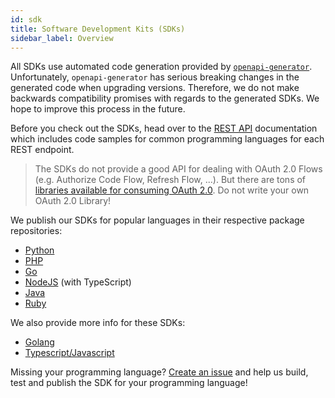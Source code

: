 ```yaml
---
id: sdk
title: Software Development Kits (SDKs)
sidebar_label: Overview
---
```


All SDKs use automated code generation provided by
[`openapi-generator`](https://github.com/OpenAPITools/openapi-generator).
Unfortunately, `openapi-generator` has serious breaking changes in the generated
code when upgrading versions. Therefore, we do not make backwards compatibility
promises with regards to the generated SDKs. We hope to improve this process in
the future.

Before you check out the SDKs, head over to the [REST API](reference/api.mdx)
documentation which includes code samples for common programming languages for
each REST endpoint.

> The SDKs do not provide a good API for dealing with OAuth 2.0 Flows (e.g.
> Authorize Code Flow, Refresh Flow, ...). But there are tons of
> [libraries available for consuming OAuth 2.0](https://oauth.net/code/). Do not
> write your own OAuth 2.0 Library!

We publish our SDKs for popular languages in their respective package
repositories:

- [Python](https://pypi.org/project/ory-hydra-client/)
- [PHP](https://packagist.org/packages/ory/hydra-client)
- [Go](https://github.com/ory/hydra-client-go)
- [NodeJS](https://www.npmjs.com/package/@oryd/hydra-client) (with TypeScript)
- [Java](https://search.maven.org/artifact/sh.ory.hydra/hydra-client)
- [Ruby](https://rubygems.org/gems/ory-hydra-client)

We also provide more info for these SDKs:

- [Golang](sdk/go)
- [Typescript/Javascript](sdk/js)

Missing your programming language?
[Create an issue](https://github.com/ory/hydra/issues) and help us build, test
and publish the SDK for your programming language!
